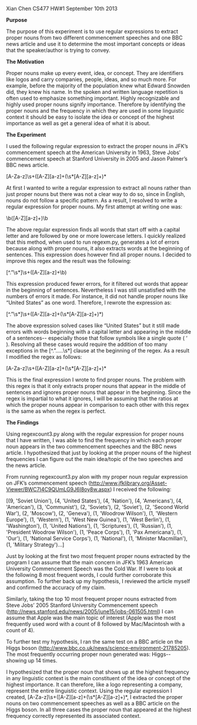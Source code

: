 Xian Chen
CS477 HW#1
September 10th 2013



**Purpose**

The purpose of this experiment is to use regular expressions to extract proper nouns from two different commencement speeches and one BBC news article and use it to determine the most important concepts or ideas that the speaker/author is trying to convey. 




**The Motivation**

Proper nouns make up every event, idea, or concept. They are identifiers like logos and carry companies, people, ideas, and so much more. For example, before the majority of the population knew what Edward Snowden did, they knew his name. In the spoken and written language repetition is often used to emphasize something important. Highly recognizable and highly used proper nouns signify importance. Therefore by identifying the proper nouns and the frequency in which they are used in some linguistic context it should be easy to isolate the idea or concept of the highest importance as well as get a general idea of what it is about.




**The Experiment**

I used the following regular expression to extract the proper nouns in JFK’s commencement speech at the American University in 1963, Steve Jobs’ commencement speech at Stanford University in 2005 and Jason Palmer’s BBC news article.

[A-Za-z]\s+([A-Z][a-z]+(\s*[A-Z][a-z]+)*


At first I wanted to write a regular expression to extract all nouns rather than just proper nouns but there was not a clear way to do so, since in English, nouns do not follow a specific pattern. As a result, I resolved to write a regular expression for proper nouns. My first attempt at writing one was:

\b([A-Z][a-z]+)\b

The above regular expression finds all words that start off with a capital letter and are followed by one or more lowercase letters. I quickly realized that this method, when used to run regexm.py, generates a lot of errors because along with proper nouns, it also extracts words at the beginning of sentences. This expression does however find all proper nouns. I decided to improve this regex and the result was the following:

[^.”\s*]\s+([A-Z][a-z]+\b)

This expression produced fewer errors, for it filtered out words that appear in the beginning of sentences. Nevertheless I was still unsatisfied with the numbers of errors it made. For instance, it did not handle proper nouns like “United States” as one word. Therefore, I rewrote the expression as:

[^.”\s*]\s+([A-Z][a-z]+(\s*[A-Z][a-z]+)*)

The above expression solved cases like “United States” but it still made errors with words beginning with a capital letter and appearing in the middle of a sentences-- especially those that follow symbols like a single quote ( ‘ ). Resolving all these cases would require the addition of too many exceptions in the [^.”.....\s*] clause at the beginning of the regex. As a result I modified the regex as follows:

[A-Za-z]\s+([A-Z][a-z]+(\s*[A-Z][a-z]+)*

This is the final expression I wrote to find proper nouns. The problem with this regex is that it only extracts proper nouns that appear in the middle of sentences and ignores proper nouns that appear in the beginning. Since the regex is impartial to what it ignores, I will be assuming that the ratios at which the proper nouns appear in comparison to each other with this regex is the same as when the regex is perfect.




**The Findings**

Using regexcount3.py along with the regular expression for proper nouns that I have written, I was able to find the frequency in which each proper noun appears in the two commencement speeches and the BBC news article. I hypothesized that just by looking at the proper nouns of the highest frequencies I can figure out the main idea/topic of the two speeches and the news article. 


From running regexcount3.py alon with my proper noun regular expression on JFK’s commencement speech (http://www.jfklibrary.org/Asset-Viewer/BWC7I4C9QUmLG9J6I8oy8w.aspx) I received the following:

[(9, 'Soviet Union'), (4, 'United States'), (4, 'Nation'), (4, 'Americans'), (4, 'American'), (3, 'Communist'), (2, 'Soviets'), (2, 'Soviet'), (2, 'Second World War'), (2, 'Moscow'), (2, 'Geneva'), (1, 'Woodrow Wilson'), (1, 'Western Europe'), (1, 'Western'), (1, 'West New Guinea'), (1, 'West Berlin'), (1, 'Washington'), (1, 'United Nations'), (1, 'Scriptures'), (1, 'Russian'), (1, 'President Woodrow Wilson'), (1, 'Peace Corps'), (1, 'Pax Americana'), (1, 'Our'), (1, 'National Service Corps'), (1, 'National'), (1, 'Minister Macmillan'), (1, 'Military Strategy')...]


Just by looking at the first two most frequent proper nouns extracted by the program I can assume that the main concern in JFK’s 1963 American University Commencement Speech was the Cold War. If I were to look at the following 8 most frequent words, I could further corroborate this assumption. To further back up my hypothesis, I reviewed the article myself and confirmed the accuracy of my claim.


Similarly, taking the top 10 most frequent proper nouns extracted from Steve Jobs’ 2005 Stanford University Commencement speech (http://news.stanford.edu/news/2005/june15/jobs-061505.html) I can assume that Apple was the main topic of interest (Apple was the most frequently used word with a count of 8 followed by Mac/Macintosh with a count of 4). 


To further test my hypothesis, I ran the same test on a BBC article on the Higgs boson (http://www.bbc.co.uk/news/science-environment-21785205). The most frequently occurring proper noun generated was: Higgs-- showing up 14 times. 



I hypothesized that the proper noun that shows up at the highest frequency in any linguistic context is the main constituent of the idea or concept of the highest importance. It can therefore, like a logo representing a company, represent the entire linguistic context. Using the regular expression I created, [A-Za-z]\s+([A-Z][a-z]+(\s*[A-Z][a-z]+)*, I extracted the proper nouns on two commencement speeches as well as a BBC article on the Higgs boson. In all three cases the proper noun that appeared at the highest frequency correctly represented its associated context.
